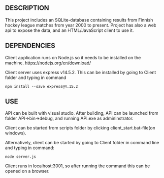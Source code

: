 DESCRIPTION
------------------

This project includes an SQLite-database containing results from Finnish hockey league matches from year 2000 to present. Project has also a web api
to expose the data, and an HTML/JavaScript client to use it. 

DEPENDENCIES
---------------

Client application runs on Node.js so it needs to be installed on the machine. https://nodejs.org/en/download/

Client server uses express v14.5.2. This can be installed by going to Client folder and typing in command
```
npm install --save express@4.15.2
```

USE
-----------
API can be built with visual studio. After building, API can be launched from folder API->bin->debug, and running API.exe as admininstrator.

Client can be started from scripts folder by clicking client_start.bat-file(on windows).

Alternatively, client can be started by going to Client folder in command line and typing in command:
```
node server.js
```
	
Client runs in localhost:3001, so after running the command this can be opened on a browser. 
